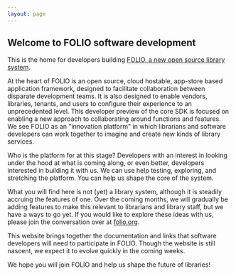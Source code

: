 ```yaml
---
layout: page
---
```


## Welcome to FOLIO software development

This is the home for developers building [FOLIO, a new open source library
system](https://www.folio.org/).

At the heart of FOLIO is an open source, cloud hostable, app-store based
application framework, designed to facilitate collaboration between disparate
development teams.  It is also designed to enable vendors, libraries, tenants,
and users to configure their experience to an unprecedented level.  This
developer preview of the core SDK is focused on enabling a new approach to
collaborating around functions and features.  We see FOLIO as an "innovation
platform" in which librarians and software developers can work together to
imagine and create new kinds of library services.

Who is the platform for at this stage?  Developers with an interest in looking
under the hood at what is coming along, or even better, developers interested
in building it with us.  We can use help testing, exploring, and stretching the
platform.  You can help us shape the core of the system.

What you will find here is not (yet) a library system, although it is steadily
accruing the features of one.  Over the coming months, we will gradually be
adding features to make this relevant to librarians and library staff, but we
have a ways to go yet.  If you would like to explore these ideas with us,
please join the conversation over at [folio.org](https://www.folio.org/).

This website brings together the documentation and links that software
developers will need to participate in FOLIO.  Though the website is still
nascent, we expect it to evolve quickly in the coming weeks.

We hope you will join FOLIO and help us shape the future of libraries!


